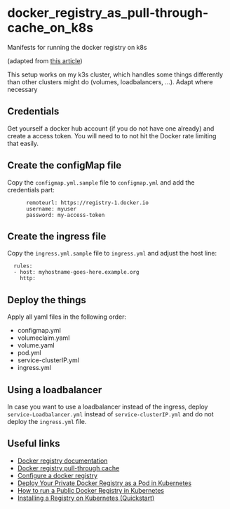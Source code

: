 # docker_registry_as_pull-through-cache_on_k8s

Manifests for running the docker registry on k8s

(adapted from [this article](https://medium.com/swlh/deploy-your-private-docker-registry-as-a-pod-in-kubernetes-f6a489bf018))

This setup works on my k3s cluster, which handles some things differently than other clusters might do (volumes, loadbalancers, ...). Adapt where necessary

## Credentials

Get yourself a docker hub account (if you do not have one already) and create a access token. You will need to to not hit the Docker rate limiting that easily.

## Create the configMap file

Copy the `configmap.yml.sample` file to `configmap.yml` and add the credentials part:
```
      remoteurl: https://registry-1.docker.io
      username: myuser
      password: my-access-token
```

## Create the ingress file

Copy the `ingress.yml.sample` file to `ingress.yml` and adjust the host line:
```
  rules:
  - host: myhostname-goes-here.example.org
    http:
```

## Deploy the things

Apply all yaml files in the following order:
- configmap.yml
- volumeclaim.yaml
- volume.yaml
- pod.yml
- service-clusterIP.yml
- ingress.yml

## Using a loadbalancer

In case you want to use a loadbalancer instead of the ingress, deploy `service-Loadbalancer.yml` instead of `service-clusterIP.yml` and do not deploy the `ingress.yml` file.

## Useful links
- [Docker registry documentation](https://docs.docker.com/registry/)
- [Docker registry pull-through cache](https://docs.docker.com/registry/recipes/mirror/)
- [Configure a docker registry](https://docs.docker.com/registry/configuration/)
- [Deploy Your Private Docker Registry as a Pod in Kubernetes](https://medium.com/swlh/deploy-your-private-docker-registry-as-a-pod-in-kubernetes-f6a489bf0180)
- [How to run a Public Docker Registry in Kubernetes](https://www.nearform.com/blog/how-to-run-a-public-docker-registry-in-kubernetes/)
- [Installing a Registry on Kubernetes (Quickstart)](https://blog.container-solutions.com/installing-a-registry-on-kubernetes-quickstart)
